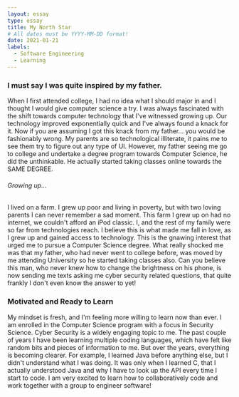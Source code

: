 ```yaml
---
layout: essay
type: essay
title: My North Star
# All dates must be YYYY-MM-DD format!
date: 2021-01-21
labels:
  - Software Engineering
  - Learning
---
```


### I must say I was quite inspired by my father. 
When I first attended college, I had no idea what I should major in and I thought I would give computer science a try. I was always fascinated with the shift towards computer technology that I've witnessed growing up. Our technology improved exponentially quick and I've always found a knack for it. Now if you are assuming I got this knack from my father... you would be fashionably wrong. My parents are so technological illiterate, it pains me to see them try to figure out any type of UI. However, my father seeing me go to college and undertake a degree program towards Computer Science, he did the unthinkable. He actually started taking classes online towards the SAME DEGREE.

###### Growing up...
I lived on a farm. I grew up poor and living in poverty, but with two loving parents I can never remember a sad moment. This farm I grew up on had no internet, we couldn't afford an iPod classic. I, and the rest of my family were so far from technologies reach. I believe this is what made me fall in love, as I grew up and gained access to technology. This is the gnawing interest that urged me to pursue a Computer Science degree. What really shocked me was that my father, who had never went to college before, was moved by me attending University so he started taking classes also. Can you believe this man, who never knew how to change the brightness on his phone, is now sending me texts asking me cyber security related questions, that quite frankly I don't even know the answer to yet!

### Motivated and Ready to Learn
My mindset is fresh, and I'm feeling more willing to learn now than ever. I am enrolled in the Computer Science program with a focus in Security Science. Cyber Security is a widely engaging topic to me. The past couple of years I have been learning multiple coding languages, which have felt like random bits and pieces of information to me. But over the years, everything is becoming clearer. For example, I learned Java before anything else, but I didn't understand what I was doing. It was only when I learned C, that I actually understood Java and why I have to look up the API every time I start to code. I am very excited to learn how to collaboratively code and work together with a group to engineer software!


